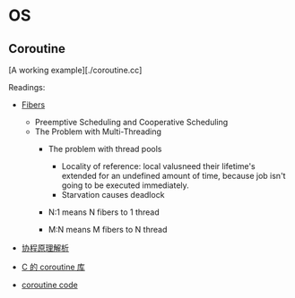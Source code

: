 # OS

## Coroutine

[A working example][./coroutine.cc]

Readings:

- [Fibers](https://graphitemaster.github.io/fibers/)
    - Preemptive Scheduling and Cooperative Scheduling
    - The Problem with Multi-Threading
        - The problem with thread pools
            - Locality of reference: local valusneed their lifetime's extended for an undefined amount of time, because job isn't going to be executed immediately.
            - Starvation causes deadlock

        - N:1 means N fibers to 1 thread
        - M:N means M fibers to N thread

- [协程原理解析](https://zhuanlan.zhihu.com/p/52061886)
- [C 的 coroutine 库](https://blog.codingnow.com/2012/07/c_coroutine.html)
- [coroutine code](https://github.com/cloudwu/coroutine)





